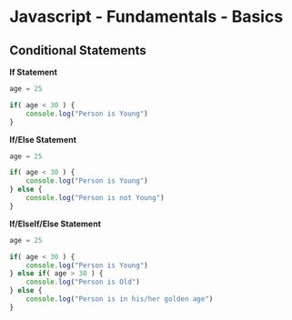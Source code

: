 # Javascript - Fundamentals - Basics

## Conditional Statements

**If Statement**

```javascript
age = 25

if( age < 30 ) {
    console.log("Person is Young")
}
```

**If/Else Statement**

```javascript
age = 25

if( age < 30 ) {
    console.log("Person is Young")
} else {
    console.log("Person is not Young")
}
```

**If/ElseIf/Else Statement**

```javascript
age = 25

if( age < 30 ) {
    console.log("Person is Young")
} else if( age > 30 ) {
    console.log("Person is Old")
} else {
    console.log("Person is in his/her golden age")
}
```

